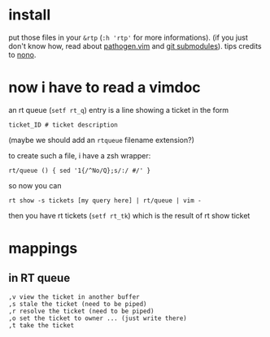 # install

put those files in your `&rtp` (`:h 'rtp'` for more informations).
(if you just don't know how, read about
[pathogen.vim](https://github.com/tpope/vim-pathogen) and
[git submodules](http://git-scm.com/book/en/Git-Tools-Submodules)).
tips credits to [nono](https://github.com/agrausem). 

# now i have to read a vimdoc

an rt queue (`setf rt_q`) entry is a line showing a ticket in the form

    ticket_ID # ticket description 

(maybe we should add an `rtqueue` filename extension?)   

to create such a file, i have a zsh wrapper:

    rt/queue () { sed '1{/^No/Q};s/:/ #/' } 

so now you can 

    rt show -s tickets [my query here] | rt/queue | vim - 

then you have rt tickets (`setf rt_tk`) which is the result
of rt show ticket

# mappings 

## in RT queue

    ,v view the ticket in another buffer
    ,s stale the ticket (need to be piped)
    ,r resolve the ticket (need to be piped)
    ,o set the ticket to owner ... (just write there) 
    ,t take the ticket 
